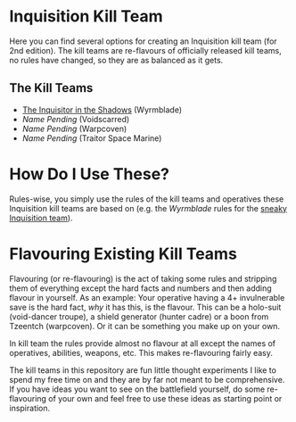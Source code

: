 # Inquisition Kill Team

Here you can find several options for creating an Inquisition kill team (for 2nd edition). The kill teams are re-flavours of officially released kill teams, no rules have changed, so they are as balanced as it gets.

## The Kill Teams

* [The Inquisitor in the Shadows](killteams/wyrmblade.md) (Wyrmblade)
* *Name Pending* (Voidscarred)
* *Name Pending* (Warpcoven)
* *Name Pending* (Traitor Space Marine)


# How Do I Use These?

Rules-wise, you simply use the rules of the kill teams and operatives these Inquisition kill teams are based on (e.g. the *Wyrmblade* rules for the [sneaky Inquisition team](killteams/wyrmblade.md)).


# Flavouring Existing Kill Teams

Flavouring (or re-flavouring) is the act of taking some rules and stripping them of everything except the hard facts and numbers and then adding flavour in yourself. As an example: Your operative having a 4+ invulnerable save is the hard fact, *why* it has this, is the flavour. This can be a holo-suit (void-dancer troupe), a shield generator (hunter cadre) or a boon from Tzeentch (warpcoven). Or it can be something you make up on your own.

In kill team the rules provide almost no flavour at all except the names of operatives, abilities, weapons, etc. This makes re-flavouring fairly easy.

The kill teams in this repository are fun little thought experiments I like to spend my free time on and they are by far not meant to be comprehensive. If you have ideas you want to see on the battlefield yourself, do some re-flavouring of your own and feel free to use these ideas as starting point or inspiration.
